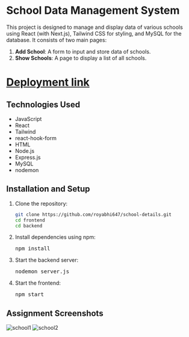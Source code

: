 # School Data Management System

This project is designed to manage and display data of various schools using React (with Next.js), Tailwind CSS for styling, and MySQL for the database. It consists of two main pages:

1. **Add School**: A form to input and store data of schools.
2. **Show Schools**: A page to display a list of all schools.

# [Deployment link](https://drive.google.com/file/d/1NG_1DxJ4uJ6uPjdaXC70GaSTYazRA9lM/view?usp=sharing)

## Technologies Used
- JavaScript
- React
- Tailwind
- react-hook-form
- HTML
- Node.js
- Express.js
- MySQL
- nodemon

## Installation and Setup
1. Clone the repository:
   ```bash
   git clone https://github.com/royabhi647/school-details.git
   cd frontend
   cd backend

2. Install dependencies using npm:
   <pre>npm install</pre>

3. Start the backend server:
   <pre>nodemon server.js</pre>

4. Start the frontend:
   <pre>npm start</pre>

## Assignment Screenshots

![school1](https://github.com/user-attachments/assets/2135760f-1e4b-489f-9135-87c96c7d3403)
![school2](https://github.com/user-attachments/assets/67be9df4-482c-44f9-8e51-b3dda089d5ce)